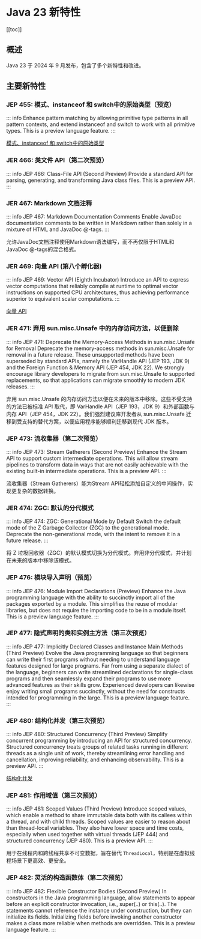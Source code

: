 # Java 23 新特性

[[toc]]

## 概述
Java 23 于 2024 年 9 月发布，包含了多个新特性和改进。

## 主要新特性

### JEP 455: 模式、instanceof 和 switch中的原始类型（预览）

::: info
Enhance pattern matching by allowing primitive type patterns in all pattern contexts, and extend instanceof and switch to work with all primitive types. This is a preview language feature.
:::

<!-- @include: ./primitive-types-in-patterns-instanceof-and-switch-intro.md -->

[模式、instanceof 和 switch中的原始类型](./primitive-types-in-patterns-instanceof-and-switch.md)

### JER 466: 类文件 API（第二次预览）

::: info JEP 466: Class-File API (Second Preview)
Provide a standard API for parsing, generating, and transforming Java class files. This is a preview API.
:::

<!-- @include: ./class-file-api-intro.md -->

### JER 467: Markdown 文档注释

::: info JEP 467: Markdown Documentation Comments
Enable JavaDoc documentation comments to be written in Markdown rather than solely in a mixture of HTML and JavaDoc @-tags.
:::

允许JavaDoc文档注释使用Markdown语法编写，而不再仅限于HTML和JavaDoc @-tags的混合格式。

### JER 469: 向量 API (第八个孵化器)
::: info JEP 469: Vector API (Eighth Incubator)
Introduce an API to express vector computations that reliably compile at runtime to optimal vector instructions on supported CPU architectures, thus achieving performance superior to equivalent scalar computations.
:::

<!-- @include:./vector-api-intro.md -->
[向量 API](./vector-api-guide.md)

### JER 471: 弃用 sun.misc.Unsafe 中的内存访问方法，以便删除

::: info JEP 471: Deprecate the Memory-Access Methods in sun.misc.Unsafe for Removal
Deprecate the memory-access methods in sun.misc.Unsafe for removal in a future release. These unsupported methods have been superseded by standard APIs, namely the VarHandle API (JEP 193, JDK 9) and the Foreign Function & Memory API (JEP 454, JDK 22). We strongly encourage library developers to migrate from sun.misc.Unsafe to supported replacements, so that applications can migrate smoothly to modern JDK releases.
:::

弃用 sun.misc.Unsafe 的内存访问方法以便在未来的版本中移除。这些不受支持的方法已被标准 API 取代，即 VarHandle API（JEP 193，JDK 9）和外部函数与内存 API（JEP 454，JDK 22）。我们强烈建议库开发者从 sun.misc.Unsafe 迁移到受支持的替代方案，以便应用程序能够顺利迁移到现代 JDK 版本。

### JEP 473: 流收集器（第二次预览）

::: info JEP 473: Stream Gatherers (Second Preview)
Enhance the Stream API to support custom intermediate operations. This will allow stream pipelines to transform data in ways that are not easily achievable with the existing built-in intermediate operations. This is a preview API.
:::

流收集器（Stream Gatherers）能为Stream API轻松添加自定义的中间操作，实现更复杂的数据转换。

### JER 474: ZGC: 默认的分代模式

::: info JEP 474: ZGC: Generational Mode by Default
Switch the default mode of the Z Garbage Collector (ZGC) to the generational mode. Deprecate the non-generational mode, with the intent to remove it in a future release.
:::

将 Z 垃圾回收器（ZGC）的默认模式切换为分代模式。弃用非分代模式，并计划在未来的版本中移除该模式。

### JEP 476: 模块导入声明（预览）

::: info JEP 476: Module Import Declarations (Preview)
Enhance the Java programming language with the ability to succinctly import all of the packages exported by a module. This simplifies the reuse of modular libraries, but does not require the importing code to be in a module itself. This is a preview language feature.
:::

<!-- @include: ./module-Import-declarations-intro.md -->

### JEP 477: 隐式声明的类和实例主方法（第三次预览）

::: info JEP 477: Implicitly Declared Classes and Instance Main Methods (Third Preview)
Evolve the Java programming language so that beginners can write their first programs without needing to understand language features designed for large programs. Far from using a separate dialect of the language, beginners can write streamlined declarations for single-class programs and then seamlessly expand their programs to use more advanced features as their skills grow. Experienced developers can likewise enjoy writing small programs succinctly, without the need for constructs intended for programming in the large. This is a preview language feature.
:::

<!-- @include: ./jer-445-463-477-495-512-intro.md -->

### JEP 480: 结构化并发（第三次预览）

::: info JEP 480: Structured Concurrency (Third Preview)
Simplify concurrent programming by introducing an API for structured concurrency. Structured concurrency treats groups of related tasks running in different threads as a single unit of work, thereby streamlining error handling and cancellation, improving reliability, and enhancing observability. This is a preview API.
:::

<!-- @include:./structured-concurrency-intro.md -->

[结构化并发](./structured-concurrency-guide.md)

### JEP 481: 作用域值（第三次预览）

::: info JEP 481: Scoped Values (Third Preview)
Introduce scoped values, which enable a method to share immutable data both with its callees within a thread, and with child threads. Scoped values are easier to reason about than thread-local variables. They also have lower space and time costs, especially when used together with virtual threads (JEP 444) and structured concurrency (JEP 480). This is a preview API.
:::

用于在线程内和跨线程共享不可变数据，旨在替代 `ThreadLocal`，特别是在虚拟线程场景下更高效、更安全。

### JEP 482: 灵活的构造函数体（第二次预览）

::: info JEP 482: Flexible Constructor Bodies (Second Preview)
In constructors in the Java programming language, allow statements to appear before an explicit constructor invocation, i.e., super(..) or this(..). The statements cannot reference the instance under construction, but they can initialize its fields. Initializing fields before invoking another constructor makes a class more reliable when methods are overridden. This is a preview language feature.
:::

<!-- @include:./flexible-constructor-bodies-intro.md -->